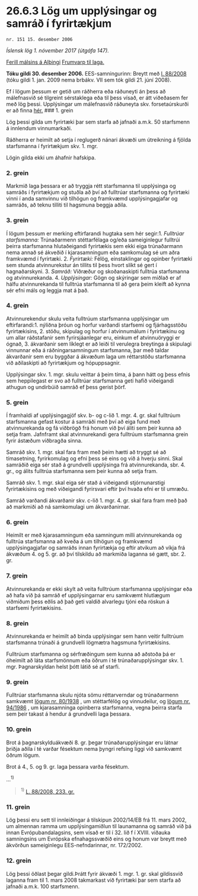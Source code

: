 # 26.6.3 Lög um upplýsingar og samráð í fyrirtækjum

`nr. 151 15. desember 2006`

_Íslensk lög 1. nóvember 2017 (útgáfa 147)._

[Ferill málsins á Alþingi](https://www.althingi.is/thingstorf/thingmalalistar-eftir-thingum/ferill/?ltg=133&mnr=231)
[Frumvarp til laga.](https://www.althingi.is/altext/133/s/0234.html)

**Tóku gildi 30. desember 2006.**
EES-samningurinn:
Breytt með
[l. 88/2008](https://althingi.is/altext/stjt/2008.088.html) (tóku gildi 1. jan. 2009 nema brbákv. VII sem tók gildi 21. júní 2008).

Ef í lögum þessum er getið um ráðherra eða ráðuneyti án þess að málefnasvið sé tilgreint sérstaklega eða til þess vísað, er átt viðeðasem fer með lög þessi. Upplýsingar um málefnasvið ráðuneyta skv. forsetaúrskurði er að finna [hér.](2017015.md) ### 1. grein



Lög þessi gilda um fyrirtæki þar sem starfa að jafnaði a.m.k. 50 starfsmenn á innlendum vinnumarkaði.

Ráðherra er heimilt að setja í reglugerð nánari ákvæði um útreikning á fjölda starfsmanna í fyrirtækjum skv. 1. mgr.

Lögin gilda ekki um áhafnir hafskipa.

### 2. grein



Markmið laga þessara er að tryggja rétt starfsmanna til upplýsinga og samráðs í fyrirtækjum og stuðla að því að fulltrúar starfsmanna og fyrirtæki vinni í anda samvinnu við tilhögun og framkvæmd upplýsingagjafar og samráðs, að teknu tilliti til hagsmuna beggja aðila.

### 3. grein



Í lögum þessum er merking eftirfarandi hugtaka sem hér segir:1. _Fulltrúar starfsmanna:_ Trúnaðarmenn stéttarfélaga og/eða sameiginlegur fulltrúi þeirra starfsmanna hlutaðeigandi fyrirtækis sem ekki eiga trúnaðarmann nema annað sé ákveðið í kjarasamningum eða samkomulag sé um aðra framkvæmd í fyrirtæki.
2. _Fyrirtæki:_ Félög, einstaklingar og opinber fyrirtæki sem stunda atvinnurekstur án tillits til þess hvort slíkt sé gert í hagnaðarskyni.
3. _Samráð:_ Viðræður og skoðanaskipti fulltrúa starfsmanna og atvinnurekanda.
4. _Upplýsingar:_ Gögn og skýringar sem miðlað er af hálfu atvinnurekanda til fulltrúa starfsmanna til að gera þeim kleift að kynna sér efni máls og leggja mat á það.

### 4. grein



Atvinnurekendur skulu veita fulltrúum starfsmanna upplýsingar um eftirfarandi:1. nýliðna þróun og horfur varðandi starfsemi og fjárhagsstöðu fyrirtækisins,
2. stöðu, skipulag og horfur í atvinnumálum í fyrirtækinu og um allar ráðstafanir sem fyrirsjáanlegar eru, einkum ef atvinnuöryggi er ógnað,
3. ákvarðanir sem líklegt er að leiði til verulegra breytinga á skipulagi vinnunnar eða á ráðningarsamningum starfsmanna, þar með taldar ákvarðanir sem eru byggðar á ákvæðum laga um réttarstöðu starfsmanna við aðilaskipti að fyrirtækjum og hópuppsagnir.

Upplýsingar skv. 1. mgr. skulu veittar á þeim tíma, á þann hátt og þess efnis sem heppilegast er svo að fulltrúar starfsmanna geti hafið viðeigandi athugun og undirbúið samráð ef þess gerist þörf.

### 5. grein



Í framhaldi af upplýsingagjöf skv. b- og c-lið 1. mgr. 4. gr. skal fulltrúum starfsmanna gefast kostur á samráði með því að eiga fund með atvinnurekanda og fá viðbrögð frá honum við því áliti sem þeir kunna að setja fram. Jafnframt skal atvinnurekandi gera fulltrúum starfsmanna grein fyrir ástæðum viðbragða sinna.

Samráð skv. 1. mgr. skal fara fram með þeim hætti að tryggt sé að tímasetning, fyrirkomulag og efni þess sé eins og við á hverju sinni. Skal samráðið eiga sér stað á grundvelli upplýsinga frá atvinnurekanda, sbr. 4. gr., og álits fulltrúa starfsmanna sem þeir kunna að setja fram.

Samráð skv. 1. mgr. skal eiga sér stað á viðeigandi stjórnunarstigi fyrirtækisins og með viðeigandi fyrirsvari eftir því hvaða efni er til umræðu.

Samráð varðandi ákvarðanir skv. c-lið 1. mgr. 4. gr. skal fara fram með það að markmiði að ná samkomulagi um ákvarðanirnar.

### 6. grein



Heimilt er með kjarasamningum eða samningum milli atvinnurekanda og fulltrúa starfsmanna að kveða á um tilhögun og framkvæmd upplýsingagjafar og samráðs innan fyrirtækja og eftir atvikum að víkja frá ákvæðum 4. og 5. gr. að því tilskildu að markmiða laganna sé gætt, sbr. 2. gr.

### 7. grein



Atvinnurekanda er ekki skylt að veita fulltrúum starfsmanna upplýsingar eða að hafa við þá samráð ef upplýsingarnar eru samkvæmt hlutlægum viðmiðum þess eðlis að það geti valdið alvarlegu tjóni eða röskun á starfsemi fyrirtækisins.

### 8. grein



Atvinnurekanda er heimilt að binda upplýsingar sem hann veitir fulltrúum starfsmanna trúnaði á grundvelli lögmætra hagsmuna fyrirtækisins.

Fulltrúum starfsmanna og sérfræðingum sem kunna að aðstoða þá er óheimilt að láta starfsmönnum eða öðrum í té trúnaðarupplýsingar skv. 1. mgr. Þagnarskyldan helst þótt látið sé af starfi.

### 9. grein



Fulltrúar starfsmanna skulu njóta sömu réttarverndar og trúnaðarmenn samkvæmt [lögum nr. 80/1938](1938080.md) , um stéttarfélög og vinnudeilur, og [lögum nr. 94/1986](1986094.md) , um kjarasamninga opinberra starfsmanna, vegna þeirra starfa sem þeir takast á hendur á grundvelli laga þessara.

### 10. grein



Brot á þagnarskylduákvæði 8. gr. þegar trúnaðarupplýsingar eru látnar þriðja aðila í té varðar fésektum nema þyngri refsing liggi við samkvæmt öðrum lögum.

Brot á 4., 5. og 9. gr. laga þessara varða fésektum.

…<sup>1)</sup> 

> <sup>1)</sup> [L. 88/2008, 233. gr.](https://althingi.is/altext/stjt/2008.088.html#G233)

### 11. grein



Lög þessi eru sett til innleiðingar á tilskipun 2002/14/EB frá 11. mars 2002, um almennan ramma um upplýsingamiðlun til launamanna og samráð við þá innan Evrópubandalagsins, sem vísað er til í 32. lið f í XVIII. viðauka samningsins um Evrópska efnahagssvæðið eins og honum var breytt með ákvörðun sameiginlegu EES-nefndarinnar, nr. 172/2002.

### 12. grein



Lög þessi öðlast þegar gildi.Þrátt fyrir ákvæði 1. mgr. 1. gr. skal gildissvið laganna fram til 1. mars 2008 takmarkast við fyrirtæki þar sem starfa að jafnaði a.m.k. 100 starfsmenn.
